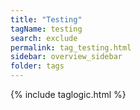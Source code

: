 ```yaml
---
title: "Testing"
tagName: testing
search: exclude
permalink: tag_testing.html
sidebar: overview_sidebar
folder: tags
---
```

{% include taglogic.html %}

